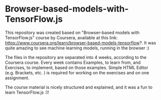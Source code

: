 # Browser-based-models-with-TensorFlow.js

This repository was created based on "Browser-based models with TensorFlow.js" course by Coursera, available at this link: https://www.coursera.org/learn/browser-based-models-tensorflow?.
It was quite amazing to see machine learning models, running in the browser :)

The files in the repository are separated into 4 weeks, according to the Coursera course.  Every week contains Examples, to learn from, and Exercises, to implement, based on those examples.
Simple HTML Editor (e.g. Brackets, etc. ) is required for working on the exercises and on one assignment.

The course material is nicely structured and explained, and it was a fun to learn TensorFlow.js :)!
